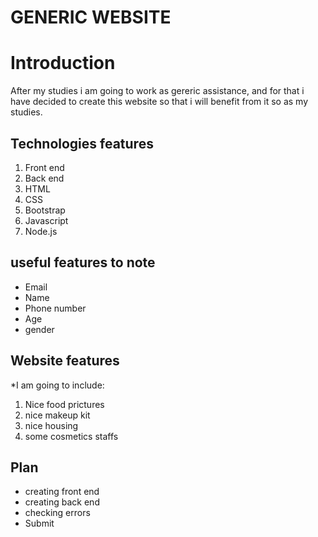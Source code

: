 # GENERIC WEBSITE


# Introduction
After my studies i am going to work as gereric assistance, and for that i have decided to  create this website so that i will benefit from it so as my studies.

## Technologies features
1. Front end
2. Back end
3. HTML
4. CSS
5. Bootstrap
6. Javascript
7. Node.js

## useful features to note
* Email
* Name 
* Phone number
* Age 
* gender

## Website features  
*I am going to include:
1. Nice food prictures
2. nice makeup kit
3. nice housing
4. some cosmetics staffs


## Plan 
* creating front end  
* creating back end 
* checking errors
* Submit

